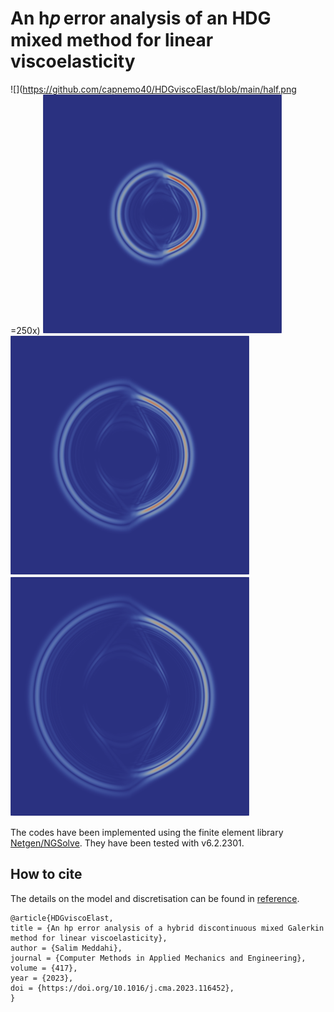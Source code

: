 # An h𝑝 error analysis of an HDG mixed method for linear viscoelasticity

![](https://github.com/capnemo40/HDGviscoElast/blob/main/half.png =250x)
![](https://github.com/capnemo40/HDGviscoElast/blob/main/one.png)
![](https://github.com/capnemo40/HDGviscoElast/blob/main/oneHalf.png)
![](https://github.com/capnemo40/HDGviscoElast/blob/main/two.png)

The codes have been implemented using the finite element library [Netgen/NGSolve](https://ngsolve.org).
They have been tested with v6.2.2301.

## How to cite
The details on the model and discretisation can be found in  [reference](https://doi.org/10.1016/j.cma.2023.116452).

```
@article{HDGviscoElast,
title = {An hp error analysis of a hybrid discontinuous mixed Galerkin method for linear viscoelasticity},
author = {Salim Meddahi},
journal = {Computer Methods in Applied Mechanics and Engineering},
volume = {417},
year = {2023},
doi = {https://doi.org/10.1016/j.cma.2023.116452},
}
```
